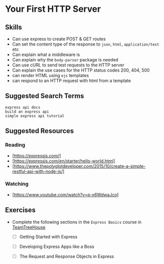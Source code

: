# Your First HTTP Server

## Skills

- Can use express to create POST & GET routes
- Can set the content type of the response to `json`, `html`, `application/text` etc
- Can explain what a middleware is
- Can explain why the `body-parser` package is needed
- Can use cURL to send test requests to the HTTP server
- Can explain the use cases for the HTTP status codes 200, 404, 500
- can render HTML using `ejs` templates
- can respond to an HTTP request with html from a template

## Suggested Search Terms

```
express api docs
build an express api
simple express api tutorial
```


## Suggested Resources

### Reading

- [https://expressjs.com/]
- [https://expressjs.com/en/starter/hello-world.html]
- [https://www.thepolyglotdeveloper.com/2015/10/create-a-simple-restful-api-with-node-js/]

### Watching

- [https://www.youtube.com/watch?v=p-x6WdwaJco]


## Exercises

- Complete the following sections in the `Express Basics` course in [TeamTreeHouse](https://teamtreehouse.com/library/express-basics)
  - [ ] Getting Started with Express
  - [ ] Developing Express Apps like a Boss
  - [ ] The Request and Response Objects in Express


